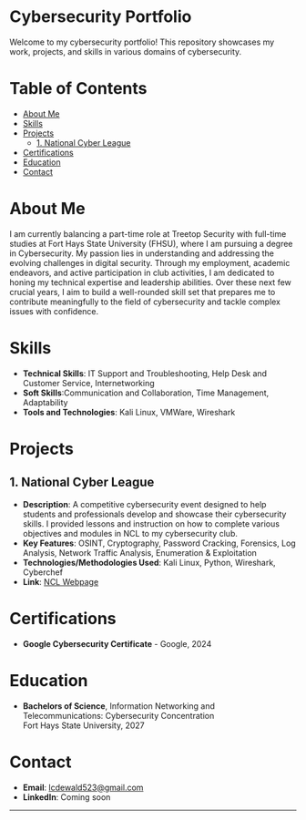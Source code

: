 # Cybersecurity Portfolio 

Welcome to my cybersecurity portfolio! This repository showcases my work, projects, and skills in various domains of cybersecurity.

# Table of Contents
- [About Me](#about-me)
- [Skills](#skills)
- [Projects](#projects)
  - [1. National Cyber League](#3-national-cyber-league)
- [Certifications](#certifications)
- [Education](#education)
- [Contact](#contact)

# About Me

I am currently balancing a part-time role at Treetop Security with full-time studies at Fort Hays State University (FHSU), where I am pursuing a degree in Cybersecurity. My passion lies in understanding and addressing the evolving challenges in digital security. Through my employment, academic endeavors, and active participation in club activities, I am dedicated to honing my technical expertise and leadership abilities. Over these next few crucial years, I aim to build a well-rounded skill set that prepares me to contribute meaningfully to the field of cybersecurity and tackle complex issues with confidence.

# Skills

- **Technical Skills**: IT Support and Troubleshooting, Help Desk and Customer Service, Internetworking
- **Soft Skills**:Communication and Collaboration, Time Management, Adaptability
- **Tools and Technologies**: Kali Linux, VMWare, Wireshark 

# Projects

## 1. National Cyber League
- **Description**: A competitive cybersecurity event designed to help students and professionals develop and showcase their cybersecurity skills. I provided lessons and instruction on how to complete various objectives and modules in NCL to my cybersecurity club.
- **Key Features**: OSINT, Cryptography, Password Cracking, Forensics, Log Analysis, Network Traffic Analysis, Enumeration & Exploitation
- **Technologies/Methodologies Used**: Kali Linux, Python, Wireshark, Cyberchef
- **Link**: [NCL Webpage](https://nationalcyberleague.org/about/mission)

# Certifications

- **Google Cybersecurity Certificate** - Google, 2024

# Education

- **Bachelors of Science**, Information Networking and Telecommunications: Cybersecurity Concentration  
  Fort Hays State University, 2027

# Contact

- **Email**: lcdewald523@gmail.com
- **LinkedIn**: Coming soon

---
